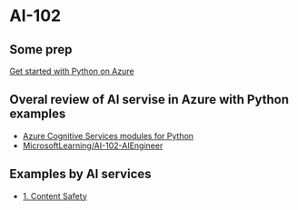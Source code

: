 # AI-102

## Some prep
[Get started with Python on Azure](https://learn.microsoft.com/en-us/azure/developer/python/get-started?view=azure-python)

## Overal review of AI servise in Azure with Python examples
- [Azure Cognitive Services modules for Python](https://learn.microsoft.com/en-us/python/api/overview/azure/cognitive-services?view=azure-python)
- [MicrosoftLearning/AI-102-AIEngineer](https://github.com/MicrosoftLearning/AI-102-AIEngineer/tree/master)

## Examples by AI services
- [1. Content Safety](https://learn.microsoft.com/en-us/python/api/overview/azure/ai-contentsafety-readme?view=azure-python)